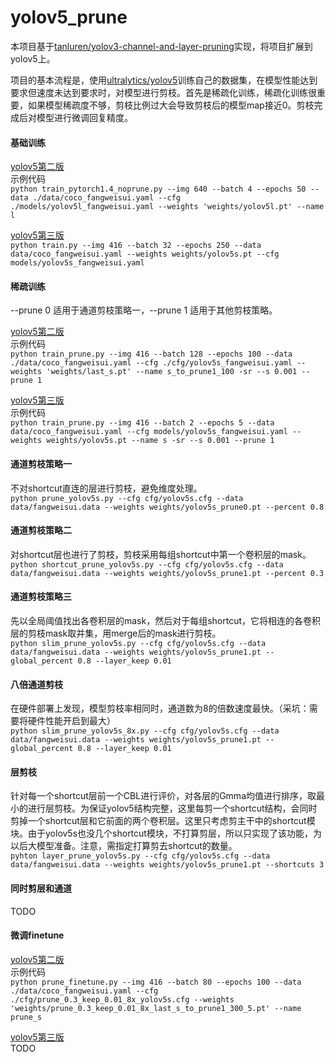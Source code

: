 # yolov5_prune
本项目基于[tanluren/yolov3-channel-and-layer-pruning](https://github.com/tanluren/yolov3-channel-and-layer-pruning)实现，将项目扩展到yolov5上。

项目的基本流程是，使用[ultralytics/yolov5](https://github.com/ultralytics/yolov5)训练自己的数据集，在模型性能达到要求但速度未达到要求时，对模型进行剪枝。首先是稀疏化训练，稀疏化训练很重要，如果模型稀疏度不够，剪枝比例过大会导致剪枝后的模型map接近0。剪枝完成后对模型进行微调回复精度。

#### 基础训练
[yolov5第二版](https://github.com/ZJU-lishuang/yolov5) <br>
示例代码 <br>
`python train_pytorch1.4_noprune.py --img 640 --batch 4 --epochs 50 --data ./data/coco_fangweisui.yaml --cfg ./models/yolov5l_fangweisui.yaml --weights 'weights/yolov5l.pt' --name l`

[yolov5第三版](https://github.com/ZJU-lishuang/yolov5-v3) <br>
`python train.py --img 416 --batch 32 --epochs 250 --data data/coco_fangweisui.yaml --weights weights/yolov5s.pt --cfg models/yolov5s_fangweisui.yaml`

#### 稀疏训练
--prune 0 适用于通道剪枝策略一，--prune 1 适用于其他剪枝策略。<br>

[yolov5第二版](https://github.com/ZJU-lishuang/yolov5)<br>
示例代码<br>
`python train_prune.py --img 416 --batch 128 --epochs 100 --data ./data/coco_fangweisui.yaml --cfg ./cfg/yolov5s_fangweisui.yaml --weights 'weights/last_s.pt' --name s_to_prune1_100 -sr --s 0.001 --prune 1 `

[yolov5第三版](https://github.com/ZJU-lishuang/yolov5-v3)<br>
示例代码<br>
`python train_prune.py --img 416 --batch 2 --epochs 5 --data data/coco_fangweisui.yaml --cfg models/yolov5s_fangweisui.yaml --weights weights/yolov5s.pt --name s -sr --s 0.001 --prune 1`

#### 通道剪枝策略一
不对shortcut直连的层进行剪枝，避免维度处理。<br>
`python prune_yolov5s.py --cfg cfg/yolov5s.cfg --data data/fangweisui.data --weights weights/yolov5s_prune0.pt --percent 0.8`

#### 通道剪枝策略二
对shortcut层也进行了剪枝，剪枝采用每组shortcut中第一个卷积层的mask。<br>
`python shortcut_prune_yolov5s.py --cfg cfg/yolov5s.cfg --data data/fangweisui.data --weights weights/yolov5s_prune1.pt --percent 0.3`

#### 通道剪枝策略三
先以全局阈值找出各卷积层的mask，然后对于每组shortcut，它将相连的各卷积层的剪枝mask取并集，用merge后的mask进行剪枝。<br>
`python slim_prune_yolov5s.py --cfg cfg/yolov5s.cfg --data data/fangweisui.data --weights weights/yolov5s_prune1.pt --global_percent 0.8 --layer_keep 0.01`

#### 八倍通道剪枝
在硬件部署上发现，模型剪枝率相同时，通道数为8的倍数速度最快。（采坑：需要将硬件性能开启到最大）<br>
`python slim_prune_yolov5s_8x.py --cfg cfg/yolov5s.cfg --data data/fangweisui.data --weights weights/yolov5s_prune1.pt --global_percent 0.8 --layer_keep 0.01`

#### 层剪枝
针对每一个shortcut层前一个CBL进行评价，对各层的Gmma均值进行排序，取最小的进行层剪枝。为保证yolov5结构完整，这里每剪一个shortcut结构，会同时剪掉一个shortcut层和它前面的两个卷积层。这里只考虑剪主干中的shortcut模块。由于yolov5s也没几个shortcut模块，不打算剪层，所以只实现了该功能，为以后大模型准备。注意，需指定打算剪去shortcut的数量。<br>
`pyhton layer_prune_yolov5s.py --cfg cfg/yolov5s.cfg --data data/fangweisui.data --weights weights/yolov5s_prune1.pt --shortcuts 3`

#### 同时剪层和通道
TODO

#### 微调finetune
[yolov5第二版](https://github.com/ZJU-lishuang/yolov5)<br>
示例代码<br>
`python prune_finetune.py --img 416 --batch 80 --epochs 100 --data ./data/coco_fangweisui.yaml --cfg ./cfg/prune_0.3_keep_0.01_8x_yolov5s.cfg --weights 'weights/prune_0.3_keep_0.01_8x_last_s_to_prune1_300_5.pt' --name prune_s `

[yolov5第三版](https://github.com/ZJU-lishuang/yolov5-v3)<br>
TODO




